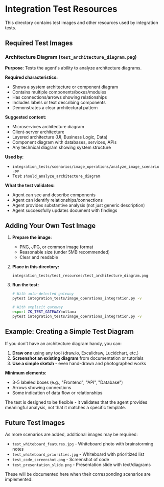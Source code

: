 # Integration Test Resources

This directory contains test images and other resources used by integration tests.

## Required Test Images

### Architecture Diagram (`test_architecture_diagram.png`)

**Purpose**: Tests the agent's ability to analyze architecture diagrams.

**Required characteristics:**
- Shows a system architecture or component diagram
- Contains multiple components/boxes/modules
- Has connections/arrows showing relationships
- Includes labels or text describing components
- Demonstrates a clear architectural pattern

**Suggested content:**
- Microservices architecture diagram
- Client-server architecture
- Layered architecture (UI, Business Logic, Data)
- Component diagram with databases, services, APIs
- Any technical diagram showing system structure

**Used by:**
- `integration_tests/scenarios/image_operations/analyze_image_scenario.py`
- Test: `should_analyze_architecture_diagram`

**What the test validates:**
- Agent can see and describe components
- Agent can identify relationships/connections
- Agent provides substantive analysis (not just generic description)
- Agent successfully updates document with findings

## Adding Your Own Test Image

1. **Prepare the image:**
   - PNG, JPG, or common image format
   - Reasonable size (under 5MB recommended)
   - Clear and readable

2. **Place in this directory:**
   ```
   integration_tests/test_resources/test_architecture_diagram.png
   ```

3. **Run the test:**
   ```bash
   # With auto-detected gateway
   pytest integration_tests/image_operations_integration.py -v
   
   # With explicit gateway
   export ZK_TEST_GATEWAY=ollama
   pytest integration_tests/image_operations_integration.py -v
   ```

## Example: Creating a Simple Test Diagram

If you don't have an architecture diagram handy, you can:

1. **Draw one** using any tool (draw.io, Excalidraw, Lucidchart, etc.)
2. **Screenshot an existing diagram** from documentation or tutorials
3. **Use a simple sketch** - even hand-drawn and photographed works

**Minimum elements:**
- 3-5 labeled boxes (e.g., "Frontend", "API", "Database")
- Arrows showing connections
- Some indication of data flow or relationships

The test is designed to be flexible - it validates that the agent provides meaningful analysis, not that it matches a specific template.

## Future Test Images

As more scenarios are added, additional images may be required:

- `test_whiteboard_features.jpg` - Whiteboard photo with brainstorming notes
- `test_whiteboard_priorities.jpg` - Whiteboard with prioritized list
- `test_code_screenshot.png` - Screenshot of code
- `test_presentation_slide.png` - Presentation slide with text/diagrams

These will be documented here when their corresponding scenarios are implemented.
